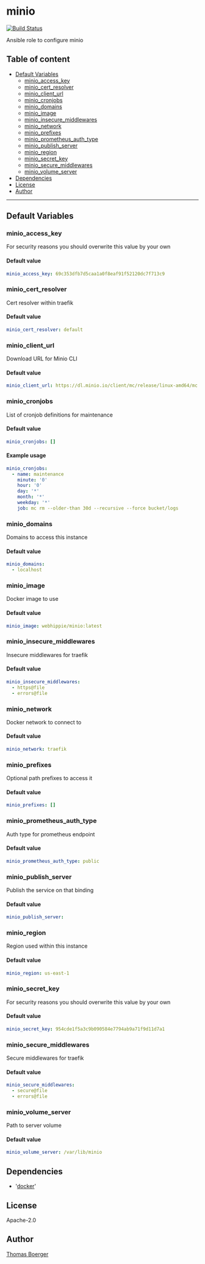 # minio

[![Build Status](https://cloud.drone.io/api/badges/rolehippie/minio/status.svg)](https://cloud.drone.io/rolehippie/minio)

Ansible role to configure minio

## Table of content

* [Default Variables](#default-variables)
  * [minio_access_key](#minio_access_key)
  * [minio_cert_resolver](#minio_cert_resolver)
  * [minio_client_url](#minio_client_url)
  * [minio_cronjobs](#minio_cronjobs)
  * [minio_domains](#minio_domains)
  * [minio_image](#minio_image)
  * [minio_insecure_middlewares](#minio_insecure_middlewares)
  * [minio_network](#minio_network)
  * [minio_prefixes](#minio_prefixes)
  * [minio_prometheus_auth_type](#minio_prometheus_auth_type)
  * [minio_publish_server](#minio_publish_server)
  * [minio_region](#minio_region)
  * [minio_secret_key](#minio_secret_key)
  * [minio_secure_middlewares](#minio_secure_middlewares)
  * [minio_volume_server](#minio_volume_server)
* [Dependencies](#dependencies)
* [License](#license)
* [Author](#author)

---

## Default Variables

### minio_access_key

For security reasons you should overwrite this value by your own

#### Default value

```YAML
minio_access_key: 69c353dfb7d5caa1a0f8eaf91f52120dc7f713c9
```

### minio_cert_resolver

Cert resolver within traefik

#### Default value

```YAML
minio_cert_resolver: default
```

### minio_client_url

Download URL for Minio CLI

#### Default value

```YAML
minio_client_url: https://dl.minio.io/client/mc/release/linux-amd64/mc
```

### minio_cronjobs

List of cronjob definitions for maintenance

#### Default value

```YAML
minio_cronjobs: []
```

#### Example usage

```YAML
minio_cronjobs:
  - name: maintenance
    minute: '0'
    hour: '0'
    day: '*'
    month: '*'
    weekday: '*'
    job: mc rm --older-than 30d --recursive --force bucket/logs
```

### minio_domains

Domains to access this instance

#### Default value

```YAML
minio_domains:
  - localhost
```

### minio_image

Docker image to use

#### Default value

```YAML
minio_image: webhippie/minio:latest
```

### minio_insecure_middlewares

Insecure middlewares for traefik

#### Default value

```YAML
minio_insecure_middlewares:
  - https@file
  - errors@file
```

### minio_network

Docker network to connect to

#### Default value

```YAML
minio_network: traefik
```

### minio_prefixes

Optional path prefixes to access it

#### Default value

```YAML
minio_prefixes: []
```

### minio_prometheus_auth_type

Auth type for prometheus endpoint

#### Default value

```YAML
minio_prometheus_auth_type: public
```

### minio_publish_server

Publish the service on that binding

#### Default value

```YAML
minio_publish_server:
```

### minio_region

Region used within this instance

#### Default value

```YAML
minio_region: us-east-1
```

### minio_secret_key

For security reasons you should overwrite this value by your own

#### Default value

```YAML
minio_secret_key: 954cde1f5a3c9b090584e7794ab9a71f9d11d7a1
```

### minio_secure_middlewares

Secure middlewares for traefik

#### Default value

```YAML
minio_secure_middlewares:
  - secure@file
  - errors@file
```

### minio_volume_server

Path to server volume

#### Default value

```YAML
minio_volume_server: /var/lib/minio
```

## Dependencies

- '[docker](https://github.com/rolehippie/docker)'

## License

Apache-2.0

## Author

[Thomas Boerger](https://github.com/tboerger)
